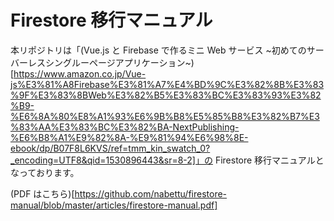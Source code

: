 # Firestore 移行マニュアル

本リポジトリは「(Vue.js と Firebase で作るミニ Web サービス ~初めてのサーバーレスシングルーページアプリケーション~)[https://www.amazon.co.jp/Vue-js%E3%81%A8Firebase%E3%81%A7%E4%BD%9C%E3%82%8B%E3%83%9F%E3%83%8BWeb%E3%82%B5%E3%83%BC%E3%83%93%E3%82%B9-%E6%8A%80%E8%A1%93%E6%9B%B8%E5%85%B8%E3%82%B7%E3%83%AA%E3%83%BC%E3%82%BA-NextPublishing-%E6%B8%A1%E9%82%8A-%E9%81%94%E6%98%8E-ebook/dp/B07F8L6KVS/ref=tmm_kin_swatch_0?_encoding=UTF8&qid=1530896443&sr=8-2]」の Firestore 移行マニュアルとなっております。

(PDF はこちら)[https://github.com/nabettu/firestore-manual/blob/master/articles/firestore-manual.pdf]
